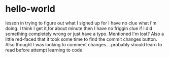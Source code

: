 # hello-world
lesson in trying to figure out what I signed up for
I have no clue what i'm doing. I think I get it,for about minute then I have no friggin clue if I did something completely wrong or just have a typo. Mentioned I'm lost?  Also a little red-faced that it took some time to find the commit changes button.  Also thought I was looking to comment changes....probably should learn to read before attempt learning to code
